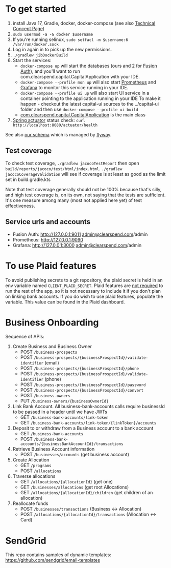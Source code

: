 # To get started

1. install Java 17, Gradle, docker, docker-compose
(see also [Technical Concept Page](https://tranwall.atlassian.net/wiki/spaces/CAP/pages/2031353861/Technical+Concept+Page))
2. `sudo usermod -a -G docker $username`
3. If you're running selinux,
`sudo setfacl -m $username:6 /var/run/docker.sock`
4. Log in again in to pick up the new permissions.
5. `./gradlew jibDockerBuild`
6. Start the services:
   - `docker-compose up` will start the databases (ours and 2 for [Fusion Auth](https://fusionauth.io)),
and you'll want to run com.clearspend.capital.CapitalApplication with your IDE.
   - `docker-compose --profile mon up` will also start [Prometheus](https://prometheus.io/) and [Grafana](https://grafana.com/) to monitor this service running in your IDE.
   - `docker-compose --profile ui up` will also start UI service in a container pointing to the application running in your IDE
   To make it happen - checkout the latest capital-ui sources to the ../capital-ui folder and then use `docker-compose --profile ui build`
   - [com.clearspend.capital.CapitalApplication](src/main/java/com/clearspend/capital/CapitalApplication.java) is the main class
7. [Spring actuator](https://docs.spring.io/spring-boot/docs/current/reference/htmlsingle/#actuator) status check: `curl http://localhost:8080/actuator/health`

See also [our schema](src/main/resources/db/migration/V1_0__Baseline.sql) which is managed by [flyway](https://flywaydb.org).

## Test coverage
To check test coverage, `./gradlew jacocoTestReport` then open `build/reports/jacoco/test/html/index.html`.
`./gradlew jacocoCoverageValidation` will see if coverage is at least as good as the limit set in build.gradle.kts

Note that test coverage generally should not be 100% because that's silly, and high
test coverage is, on its own, not saying that the tests are sufficient.  It's one measure among many
(most not applied here yet) of test effectiveness.

## Service urls and accounts
- Fusion Auth: http://127.0.0.1:9011 admin@clearspend.com/admin
- Prometheus: http://127.0.0.1:9090
- Grafana: http://127.0.0.1:3000 admin@clearspend.com/admin

# To use Plaid features

To avoid publishing secrets to a git repository, the plaid secret is
held in an env variable named `CLIENT_PLAID_SECRET`. Plaid features are
<u>not required</u> to run the rest of the app, so it is not
necessary to include it if you don't plan on linking bank accounts.
If you do wish to use plaid features, populate the variable. This value can
be found in the Plaid dashboard.

# Business Onboarding

Sequence of APIs:

1. Create Business and Business Owner
    - POST `/business-prospects`
    - POST `/business-prospects/{businessProspectId}/validate-identifier` (email)
    - POST `/business-prospects/{businessProspectId}/phone`
    - POST `/business-prospects/{businessProspectId}/validate-identifier` (phone)
    - POST `/business-prospects/{businessProspectId}/password`
    - POST `/business-prospects/{businessProspectId}/convert`
    - POST `/business-owners`
    - PUT `/business-owners/{businessOwnerId}`
3. Link Bank Account. All business-bank-accounts calls require businessId to be passed in a header
   until we have JWTs
    - GET `/business-bank-accounts/link-token`
    - GET `/business-bank-accounts/link-token/{linkToken}/accounts`
4. Deposit to or withdraw from a Business account to a bank account
    - GET `/business-bank-accounts`
    - POST `/business-bank-accounts/{businessBankAccountId}/transactions`
5. Retrieve Business Account information
   - POST `/businesses/accounts` (get business account)
6. Create Allocation
    - GET `/programs`
    - POST `/allocations`
7. Traverse allocations
    - GET `/allocations/{allocationId}` (get one)
    - GET `/businesses/allocations` (get root Allocations)
    - GET `/allocations/{allocationId}/children` (get children of an allocation)
8. Reallocate funds
    - POST `/businesses/transactions` (Business <-> Allocation)
    - POST `/allocations/{allocationId}/transactions` (Allocation <-> Card)

# SendGrid

This repo contains samples of dynamic templates: https://github.com/sendgrid/email-templates
